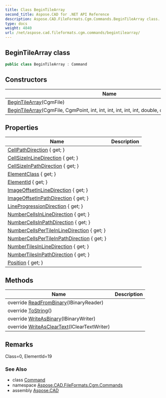 ```yaml
---
title: Class BeginTileArray
second_title: Aspose.CAD for .NET API Reference
description: Aspose.CAD.FileFormats.Cgm.Commands.BeginTileArray class. 
type: docs
weight: 4840
url: /net/aspose.cad.fileformats.cgm.commands/begintilearray/
---
```

## BeginTileArray class

```csharp
public class BeginTileArray : Command
```

## Constructors

| Name | Description |
| --- | --- |
| [BeginTileArray](begintilearray/#constructor)(CgmFile) |  |
| [BeginTileArray](begintilearray/#constructor_1)(CgmFile, CgmPoint, int, int, int, int, int, int, double, double, int, int, int, int) |  |

## Properties

| Name | Description |
| --- | --- |
| [CellPathDirection](../../aspose.cad.fileformats.cgm.commands/begintilearray/cellpathdirection/) { get; } |  |
| [CellSizeInLineDirection](../../aspose.cad.fileformats.cgm.commands/begintilearray/cellsizeinlinedirection/) { get; } |  |
| [CellSizeInPathDirection](../../aspose.cad.fileformats.cgm.commands/begintilearray/cellsizeinpathdirection/) { get; } |  |
| [ElementClass](../../aspose.cad.fileformats.cgm.commands/command/elementclass/) { get; } |  |
| [ElementId](../../aspose.cad.fileformats.cgm.commands/command/elementid/) { get; } |  |
| [ImageOffsetInLineDirection](../../aspose.cad.fileformats.cgm.commands/begintilearray/imageoffsetinlinedirection/) { get; } |  |
| [ImageOffsetInPathDirection](../../aspose.cad.fileformats.cgm.commands/begintilearray/imageoffsetinpathdirection/) { get; } |  |
| [LineProgressionDirection](../../aspose.cad.fileformats.cgm.commands/begintilearray/lineprogressiondirection/) { get; } |  |
| [NumberCellsInLineDirection](../../aspose.cad.fileformats.cgm.commands/begintilearray/numbercellsinlinedirection/) { get; } |  |
| [NumberCellsInPathDirection](../../aspose.cad.fileformats.cgm.commands/begintilearray/numbercellsinpathdirection/) { get; } |  |
| [NumberCellsPerTileInLineDirection](../../aspose.cad.fileformats.cgm.commands/begintilearray/numbercellspertileinlinedirection/) { get; } |  |
| [NumberCellsPerTileInPathDirection](../../aspose.cad.fileformats.cgm.commands/begintilearray/numbercellspertileinpathdirection/) { get; } |  |
| [NumberTilesInLineDirection](../../aspose.cad.fileformats.cgm.commands/begintilearray/numbertilesinlinedirection/) { get; } |  |
| [NumberTilesInPathDirection](../../aspose.cad.fileformats.cgm.commands/begintilearray/numbertilesinpathdirection/) { get; } |  |
| [Position](../../aspose.cad.fileformats.cgm.commands/begintilearray/position/) { get; } |  |

## Methods

| Name | Description |
| --- | --- |
| override [ReadFromBinary](../../aspose.cad.fileformats.cgm.commands/begintilearray/readfrombinary/)(IBinaryReader) |  |
| override [ToString](../../aspose.cad.fileformats.cgm.commands/begintilearray/tostring/)() |  |
| override [WriteAsBinary](../../aspose.cad.fileformats.cgm.commands/begintilearray/writeasbinary/)(IBinaryWriter) |  |
| override [WriteAsClearText](../../aspose.cad.fileformats.cgm.commands/begintilearray/writeascleartext/)(IClearTextWriter) |  |

## Remarks

Class=0, ElementId=19

### See Also

* class [Command](../command/)
* namespace [Aspose.CAD.FileFormats.Cgm.Commands](../../aspose.cad.fileformats.cgm.commands/)
* assembly [Aspose.CAD](../../)


